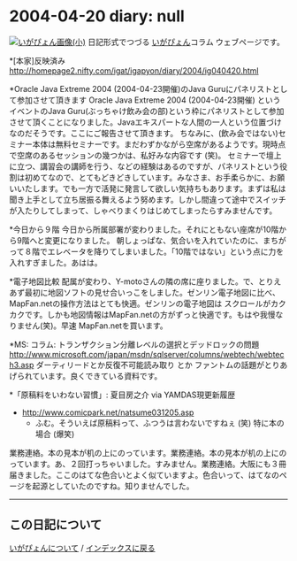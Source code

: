 2004-04-20 diary: null
=====================================================================================================
[![いがぴょん画像(小)](https://igapyon.github.io/diary/images/iga200306s.jpg "いがぴょん")](https://igapyon.github.io/diary/memo/memoigapyon.html) 日記形式でつづる [いがぴょん](https://igapyon.github.io/diary/memo/memoigapyon.html)コラム ウェブページです。

*[本家]反映済み
http://homepage2.nifty.com/igat/igapyon/diary/2004/ig040420.html

*Oracle Java Extreme 2004 (2004-04-23開催)のJava Guruにパネリストとして参加させて頂きます 
Oracle Java Extreme 2004 (2004-04-23開催) というイベントのJava Guru(ぶっちゃけ飲み会の部)という枠にパネリストとして参加させて頂くことになりました。Javaエキスパートな人間の一人という位置づけなのだそうです。ここにご報告させて頂きます。
ちなみに、(飲み会ではない)セミナー本体は無料セミナーです。まだわずかながら空席があるようです。現時点で空席のあるセッションの幾つかは、私好みな内容です (笑)。
セミナーで壇上に立つ、講習会の講師を行う、などの経験はあるのですが、パネリストという役割は初めてなので、とてもどきどきしています。みなさま、お手柔らかに、お願いいたします。でも一方で活発に発言して欲しい気持ちもあります。まずは私は聞き上手として立ち居振る舞えるよう努めます。しかし間違って途中でスイッチが入たりしてしまって、しゃべりまくりはじめてしまったらすみませんです。 


*今日から９階
今日から所属部署が変わりました。それにともない座席が10階から9階へと変更になりました。
朝しょっぱな、気合いを入れていたのに、まちがって８階でエレベータを降りてしまいました。「10階ではない」という点に力を入れすぎました。あはは。

*電子地図比較
配属が変わり、Y-motoさんの隣の席に座りました。で、とりえあず最初に地図ソフトの見せ合いっこをしました。ゼンリン電子地図に比べ、MapFan.netの操作方法はとても快適。ゼンリンの電子地図は スクロールがカクカクです。しかも地図情報はMapFan.netの方がずっと快適です。もはや我慢なりません(笑)。早速 MapFan.netを買います。

*MS: コラム: トランザクション分離レベルの選択とデッドロックの問題
http://www.microsoft.com/japan/msdn/sqlserver/columns/webtech/webtech3.asp
ダーティリードとか反復不可能読み取り とか ファントムの話題がとりあげられています。良くできている資料です。


*「原稿料をいわない習慣」: 夏目房之介 via YAMDAS現更新履歴

* http://www.comicpark.net/natsume031205.asp
  * ふむ。そういえば原稿料って、ふつうは言わないですねぇ (笑) 特に本の場合 (爆笑)

業務連絡。本の見本が机の上にのっています。業務連絡。本の見本が机の上にのっています。あ、２回打っちゃいました。すみません。業務連絡。大阪にも３冊届きました。ここのはてな色合いとよく似ていますよ。色合いって、はてなのページを起源としていたのですね。知りませんでした。


----------------------------------------------------------------------------------------------------

## この日記について
[いがぴょんについて](http://www.igapyon.jp/igapyon/diary/memo/memoigapyon.html) / [インデックスに戻る](https://igapyon.github.io/diary/idxall.html)
